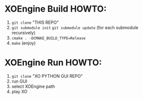# XOEngine Build HOWTO:

1. `git clone` "THIS REPO"
2. `git submodule init`
   `git submodule update`
  (for each submodule recursively)
3. `cmake . -DCMAKE_BUILD_TYPE=Release`
4. `make`
  (enjoy)
  
# XOEngine Run HOWTO:

1. `git clone` "XO PYTHON GUI REPO"
2. run GUI
3. select XOEngine path
4. play XO
